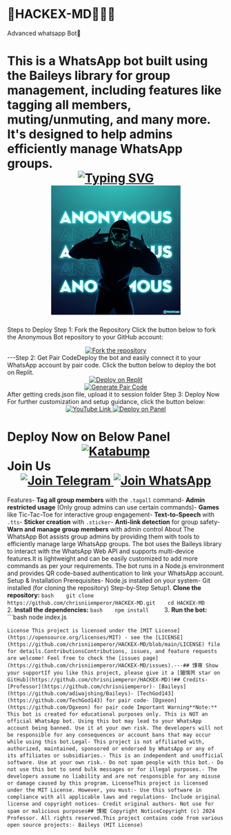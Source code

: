 # 🥷HACKEX-MD💫🇬🇭
Advanced whatsapp Bot🤖
# This is a WhatsApp bot built using the Baileys library for group management, including features like tagging all members, muting/unmuting, and many more. It's designed to help admins efficiently manage WhatsApp groups.<div align="center">   <a href="https://git.io/typing-svg">     <img src="https://readme-typing-svg.demolab.com?font=Ribeye&size=50&pause=1000&color=33ff00&center=true&width=910&height=100&lines=Anonymous-Bot;Multi+Device+Whatsapp+Bot;Coded+By+Anonymous" alt="Typing SVG" />  </a> </div> <div align="center">   <a href="https://youtube.com/">     <img src="https://github.com/chrisniiemperor/HACKEX-MD/blob/main/assets/bot_image.jpg" alt="HACKEX-MD" height="300">   </a> </div>
Steps to Deploy
Step 1: Fork the Repository Click the button below to fork the Anonymous Bot repository to your GitHub account:<div align="center">  <a href="https://github.com/chrisniiemperor/HACKEX-MD/fork">    <img src="https://img.shields.io/badge/Fork-Repository-blue?style=for-the-badge" alt="Fork the repository"/>  </a></div>---Step 2: Get Pair CodeDeploy the bot and easily connect it to your WhatsApp account by pair code. Click the button below to deploy the bot on Replit.<div align="center">  <a href="https://replit.com/@DGXeon/Xeon-PairCode?v=1" target="_blank">    <img src="https://img.shields.io/badge/GET%20PAIR%20CODE-Replit-success?style=for-the-badge" alt="Deploy on Replit"/>  </a></div><div align="center">  <a href="https://knight-bot-paircode.onrender.com" target="_blank">    <img src="https://img.shields.io/badge/GET%20PAIR%20CODE-Easy%20Method-ff4d4d?style=for-the-badge" alt="Generate Pair Code"/>  </a></div>
After getting creds.json file, upload it to session folder
Step 3: Deploy Now For further customization and setup guidance, click the button below:<div align="center">  <a href="https://youtu.be/-oz_u1iMgf8">    <img src="https://img.shields.io/badge/Deploy Tutorial-dc3545?style=for-the-badge&logo=youtube" alt="YouTube Link"/>  </a>  <a href="https://bot-hosting.net/?aff=1068419752923508776">    <img src="https://img.shields.io/badge/Deploy on Panel-28a745?style=for-the-badge" alt="Deploy on Panel"/>  </a></div>
# Deploy Now on Below Panel<div align="center"><a href="https://dashboard.katabump.com/auth/login#d6b7d6" target="_blank">  <img src="https://img.shields.io/badge/Katabump-D6B7D6?style=for-the-badge&logo=server&logoColor=black" alt="Katabump"/></a></div>Join Us<div align="center">  <a href="https://t.me/">    <img src="https://img.shields.io/badge/Join%20Telegram-0078E7?style=for-the-badge&logo=telegram&logoColor=white" alt="Join Telegram"/>  </a>  <a href="https://whatsapp.com/channel/0029VbB3s31BvvsmE9O4Ry1r">    <img src="https://img.shields.io/badge/Join%20WhatsApp-25D366?style=for-the-badge&logo=whatsapp&logoColor=white" alt="Join WhatsApp"/>  </a></div>
Features- **Tag all group members** with the `.tagall` command- **Admin restricted usage** (Only group admins can use certain commands)- **Games** like Tic-Tac-Toe for interactive group engagement- **Text-to-Speech** with `.tts`- **Sticker creation** with `.sticker`- **Anti-link detection** for group safety- **Warn and manage group members** with admin control
About The  WhatsApp Bot assists group admins by providing them with tools to efficiently manage large WhatsApp groups. The bot uses the Baileys library to interact with the WhatsApp Web API and supports multi-device features.It is lightweight and can be easily customized to add more commands as per your requirements. The bot runs in a Node.js environment and provides QR code-based authentication to link your WhatsApp account.
Setup & Installation
Prerequisites- Node.js installed on your system- Git installed (for cloning the repository)
Step-by-Step 
Setup1. **Clone the repository:** ```bash    git clone https://github.com/chrisniiemperor/HACKEX-MD.git    cd HACKEX-MD    
```2. **Install the dependencies:**    ```bash    npm install    
```3. **Run the bot:**    ```bash    node index.js    
```4. **Scan the QR code:**    Once the bot starts, a QR code will appear in the terminal. Scan this QR code using the Linked Devices feature in WhatsApp to connect your WhatsApp account with the bot.
License This project is licensed under the [MIT License](https://opensource.org/licenses/MIT) - see the [LICENSE](https://github.com/chrisniiemperor/HACKEX-MD/blob/main/LICENSE) file for details.ContributionsContributions, issues, and feature requests are welcome! Feel free to check the [issues page](https://github.com/chrisniiemperor/HACKEX-MD/issues).---## 馃専 Show your supportIf you like this project, please give it a [猸愶笍 star on GitHub](https://github.com/chrisniiemperor/HACKEX-MD)!## Credits- [Professor](https://github.com/chrisniiemperor)- [Baileys](https://github.com/adiwajshing/Baileys)- [TechGod143](https://github.com/TechGod143) for pair code- [Dgxeon](https://github.com/Dgxeon) for pair code Important Warning**Note:** This bot is created for educational purposes only. This is NOT an official WhatsApp bot. Using this bot may lead to your WhatsApp account being banned. Use it at your own risk. The developers will not be responsible for any consequences or account bans that may occur while using this bot.Legal- This project is not affiliated with, authorized, maintained, sponsored or endorsed by WhatsApp or any of its affiliates or subsidiaries.- This is an independent and unofficial software. Use at your own risk.- Do not spam people with this bot.- Do not use this bot to send bulk messages or for illegal purposes.- The developers assume no liability and are not responsible for any misuse or damage caused by this program. LicenseThis project is licensed under the MIT License. However, you must:- Use this software in compliance with all applicable laws and regulations- Include original license and copyright notices- Credit original authors- Not use for spam or malicious purposes## 馃摐 Copyright NoticeCopyright (c) 2024 Professor. All rights reserved.This project contains code from various open source projects:- Baileys (MIT License)
